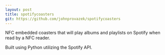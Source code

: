 ```yaml
---
layout: post
title: spotifycoasters
git: https://github.com/johnprovazek/spotifycoasters
---
```


NFC embedded coasters that will play albums and playlists on Spotify when read by a NFC reader.

Built using Python utilizing the Spotify API.
